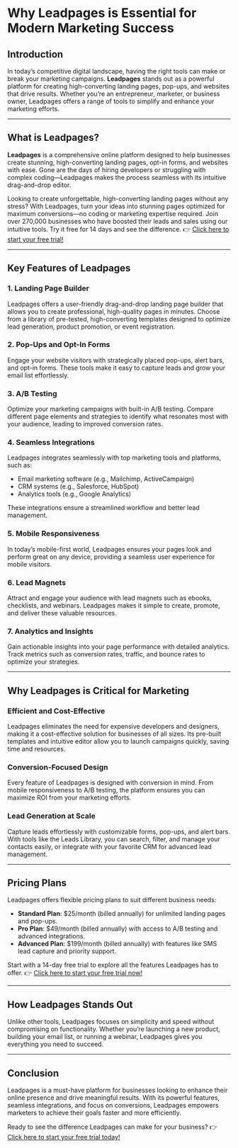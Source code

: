 # Why Leadpages is Essential for Modern Marketing Success

## Introduction

In today’s competitive digital landscape, having the right tools can make or break your marketing campaigns. **Leadpages** stands out as a powerful platform for creating high-converting landing pages, pop-ups, and websites that drive results. Whether you’re an entrepreneur, marketer, or business owner, Leadpages offers a range of tools to simplify and enhance your marketing efforts.

---

## What is Leadpages?

**Leadpages** is a comprehensive online platform designed to help businesses create stunning, high-converting landing pages, opt-in forms, and websites with ease. Gone are the days of hiring developers or struggling with complex coding—Leadpages makes the process seamless with its intuitive drag-and-drop editor.

Looking to create unforgettable, high-converting landing pages without any stress? With Leadpages, turn your ideas into stunning pages optimized for maximum conversions—no coding or marketing expertise required. Join over 270,000 businesses who have boosted their leads and sales using our intuitive tools. Try it free for 14 days and see the difference. 👉 [Click here to start your free trial!](https://bit.ly/LEadPages)

---

## Key Features of Leadpages

### 1. **Landing Page Builder**
Leadpages offers a user-friendly drag-and-drop landing page builder that allows you to create professional, high-quality pages in minutes. Choose from a library of pre-tested, high-converting templates designed to optimize lead generation, product promotion, or event registration.

### 2. **Pop-Ups and Opt-In Forms**
Engage your website visitors with strategically placed pop-ups, alert bars, and opt-in forms. These tools make it easy to capture leads and grow your email list effortlessly.

### 3. **A/B Testing**
Optimize your marketing campaigns with built-in A/B testing. Compare different page elements and strategies to identify what resonates most with your audience, leading to improved conversion rates.

### 4. **Seamless Integrations**
Leadpages integrates seamlessly with top marketing tools and platforms, such as:
- Email marketing software (e.g., Mailchimp, ActiveCampaign)
- CRM systems (e.g., Salesforce, HubSpot)
- Analytics tools (e.g., Google Analytics)

These integrations ensure a streamlined workflow and better lead management.

### 5. **Mobile Responsiveness**
In today’s mobile-first world, Leadpages ensures your pages look and perform great on any device, providing a seamless user experience for mobile visitors.

### 6. **Lead Magnets**
Attract and engage your audience with lead magnets such as ebooks, checklists, and webinars. Leadpages makes it simple to create, promote, and deliver these valuable resources.

### 7. **Analytics and Insights**
Gain actionable insights into your page performance with detailed analytics. Track metrics such as conversion rates, traffic, and bounce rates to optimize your strategies.

---

## Why Leadpages is Critical for Marketing

### Efficient and Cost-Effective
Leadpages eliminates the need for expensive developers and designers, making it a cost-effective solution for businesses of all sizes. Its pre-built templates and intuitive editor allow you to launch campaigns quickly, saving time and resources.

### Conversion-Focused Design
Every feature of Leadpages is designed with conversion in mind. From mobile responsiveness to A/B testing, the platform ensures you can maximize ROI from your marketing efforts.

### Lead Generation at Scale
Capture leads effortlessly with customizable forms, pop-ups, and alert bars. With tools like the Leads Library, you can search, filter, and manage your contacts easily, or integrate with your favorite CRM for advanced lead management.

---

## Pricing Plans

Leadpages offers flexible pricing plans to suit different business needs:
- **Standard Plan**: $25/month (billed annually) for unlimited landing pages and pop-ups.
- **Pro Plan**: $49/month (billed annually) with access to A/B testing and advanced integrations.
- **Advanced Plan**: $199/month (billed annually) with features like SMS lead capture and priority support.

Start with a 14-day free trial to explore all the features Leadpages has to offer. 👉 [Click here to start your free trial now!](https://bit.ly/LEadPages)

---

## How Leadpages Stands Out

Unlike other tools, Leadpages focuses on simplicity and speed without compromising on functionality. Whether you’re launching a new product, building your email list, or running a webinar, Leadpages gives you everything you need to succeed.

---

## Conclusion

Leadpages is a must-have platform for businesses looking to enhance their online presence and drive meaningful results. With its powerful features, seamless integrations, and focus on conversions, Leadpages empowers marketers to achieve their goals faster and more efficiently.

Ready to see the difference Leadpages can make for your business? 👉 [Click here to start your free trial today!](https://bit.ly/LEadPages)

